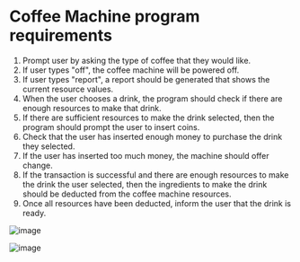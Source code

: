 # Coffee Machine program requirements
1. Prompt user by asking the type of coffee that they would like.
2. If user types "off", the coffee machine will be powered off.
3. If user types "report", a report should be generated that shows the current resource values.
4. When the user chooses a drink, the program should check if there are enough resources to make that drink.
5. If there are sufficient resources to make the drink selected, then the program should prompt the user to insert coins.
6. Check that the user has inserted enough money to purchase the drink they selected.
7. If the user has inserted too much money, the machine should offer change.
8. If the transaction is successful and there are enough resources to make the drink the user selected, then the ingredients to make the drink should be deducted from the
coffee machine resources.
9. Once all resources have been deducted, inform the user that the drink is ready.

![image](https://github.com/sammy-9930/Coffee-Machine/assets/80445152/4b29e0bb-bc40-41c4-8888-22f296ffbc4a)

![image](https://github.com/sammy-9930/Coffee-Machine/assets/80445152/a70e8890-45c9-4227-8252-6bb83bc0e349)





